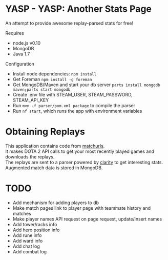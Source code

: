 YASP - YASP: Another Stats Page
====

An attempt to provide awesome replay-parsed stats for free!  

Requires

* node.js v0.10
* MongoDB
* Java 1.7

Configuration

* Install node dependencies: `npm install`
* Get Foreman `npm install -g foreman`
* Get MongoDB/Maven and start your db server `parts install mongodb maven;parts start mongodb`
* Create .env file with STEAM_USER, STEAM_PASSWORD, STEAM_API_KEY
* Run `mvn -f parser/pom.xml package` to compile the parser
* Run `nf start`, which runs the app with environment variables

Obtaining Replays
====
This application contains code from [matchurls](https://rjackson.me/tools/matchurls).  
It makes DOTA 2 API calls to get your most recently played games and downloads the replays.  
The replays are sent to a parser powered by [clarity](https://github.com/skadistats/clarity) to get interesting stats.  
Augmented match data is stored in MongoDB.

TODO
====
* Add mechanism for adding players to db
* Make match pages link to player page with teammate history and matches
* Make player names API request on page request, update/insert names
* Add tower/racks info
* Add hero position info
* Add rune info
* Add ward info
* Add chat log
* Add combat log